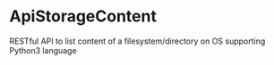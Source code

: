 # ApiStorageContent
RESTful API to list content of a filesystem/directory on OS supporting Python3 language
